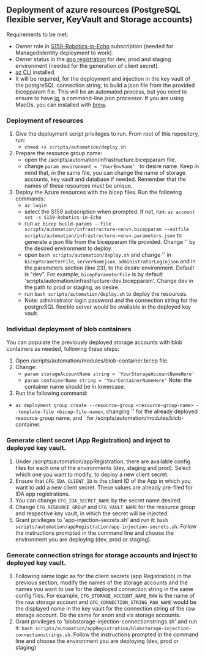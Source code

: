 ## Deployment of azure resources (PostgreSQL flexible server, KeyVault and Storage accounts)

Requirements to be met:

- Owner role in [S159-Robotics-in-Echo](https://portal.azure.com/#@StatoilSRM.onmicrosoft.com/resource/subscriptions/c389567b-2dd0-41fa-a5da-d86b81f80bda/overview) subscription (needed for ManagedIdentity deployment to work).
- Owner status in the [app registration](https://portal.azure.com/?feature.msaljs=true#view/Microsoft_AAD_RegisteredApps/ApplicationMenuBlade/~/Overview/appId/bd4b0a3e-af88-4b7c-aab2-ad4956f2f789/isMSAApp~/false) for dev, prod and staging environment (needed for the generation of client secret).
- [az CLI](https://learn.microsoft.com/en-us/cli/azure/install-azure-cli) installed.
- It will be required, for the deployment and injection in the key vault of the postgreSQL connection string, to build a json file from the provided bicepparam file. This will be an automated process, but you need to ensure to have [jq](https://github.com/jqlang/jq), a command-line json processor. If you are using MacOs, you can installed with [brew](https://formulae.brew.sh/formula/jq).

### Deployment of resources

1. Give the deployment script privileges to run. From root of this repository, run:
   - `chmod +x scripts/automation/deploy.sh`
2. Prepare the resource group name:
   - open the /scripts/automation/infrastructure.bicepparam file.
   - change `param environment = 'YourEnvName' ` to desire name.
     Keep in mind that, in the same file, you can change the name of storage accounts, key vault and database if needed. Remember that the names of these resources must be unique.
3. Deploy the Azure resources with the bicep files. Run the following commands:
   - `az login `
   - select the S159 subscription when prompted. If not, run: `az account set -s S159-Robotics-in-Echo`
   - run `az bicep build-params --file scripts/automation/infrastructure-<env>.bicepparam --outfile scripts/automation/infrastructure-<env>.parameters.json` to generate a json file from the bicepparam file provided. Change '<env>' by the desired environment to deploy.
   - open `bash scripts/automation/deploy.sh` and change '<env>' in `bicepParameterFile`, `serverNamejson`, `administratorLoginjson` and in the parameters section (line 23), to the desire environment. Default is "dev". For example, `bicepParameterFile` is by default 'scripts/automation/infrastructure-dev.bicepparam'. Change dev in the path to prod or staging, as desire.
   - run `bash scripts/automation/deploy.sh` to deploy the resources.
   - Note: administrator login password and the connection string for the postgreSQL flexible server would be available in the deployed key vault.

### Individual deployment of blob containers

You can populate the previously deployed storage accounts with blob containers as needed, following these steps:

1. Open /scripts/automation/modules/blob-container.bicep file.
2. Change:
   - `param storageAccountName string = 'YourStorageAccountNameHere'`
   - `param containerName string = 'YourContainerNameHere'`
     Note: the container name should be in lowercase.
3. Run the following command:

- `az deployment group create --resource-group <resource-group-name> --template-file <bicep-file-name>`, changing '<resource-group-name>' for the already deployed resource group name, and <bicep-file-name>` for /scripts/automation/modules/blob-container.

### Generate client secret (App Registration) and inject to deployed key vault.

1. Under /scripts/automation/appRegistration, there are available config files for each one of the environments (dev, staging and prod). Select which one you want to modify, to deploy a new client secret.
2. Ensure that `CFG_IDA_CLIENT_ID` is the client ID of the App in which you want to add a new client secret. These values are already pre-filed for IDA app registrations.
3. You can change `CFG_IDA_SECRET_NAME` by the secret name desired.
4. Change `CFG_RESOURCE_GROUP` and `CFG_VAULT_NAME` for the resource group and respective key vault, in which the secret will be injected.
5. Grant privileges to 'app-injection-secrets.sh' and run it: `bash scripts/automation/appRegistration/app-injection-secrets.sh`. Follow the instructions prompted in the command line and choose the environment you are deploying (dev, prod or staging).

### Generate connection strings for storage accounts and inject to deployed key vault.

1. Following same logic as for the client secrets (app Registration) in the previous section, modify the names of the storage accounts and the names you want to use for the deployed connection string in the same config files. For example, `CFG_STORAGE_ACCOUNT_NAME_RAW` is the name of the raw storage account and `CFG_CONNECTION_STRING_RAW_NAME` would be the displayed name in the key vault for the connection string of the raw storage account. Do the same for anon and vis storage accounts.
2. Grant privileges to 'blobstorage-injection-connectionstrings.sh' and run it: `bash scripts/automation/appRegistration/blobstorage-injection-connectionstrings.sh`. Follow the instructions prompted in the command line and choose the environment you are deploying (dev, prod or staging)
